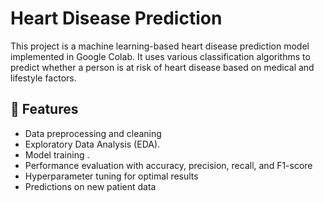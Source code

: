 # Heart Disease Prediction

This project is a machine learning-based heart disease prediction model implemented in Google Colab. It uses various classification algorithms to predict whether a person is at risk of heart disease based on medical and lifestyle factors.

## 📌 Features
- Data preprocessing and cleaning
- Exploratory Data Analysis (EDA).
- Model training .
- Performance evaluation with accuracy, precision, recall, and F1-score
- Hyperparameter tuning for optimal results
- Predictions on new patient data




